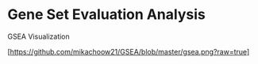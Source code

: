 # Gene Set Evaluation Analysis
GSEA Visualization

[https://github.com/mikachoow21/GSEA/blob/master/gsea.png?raw=true]
